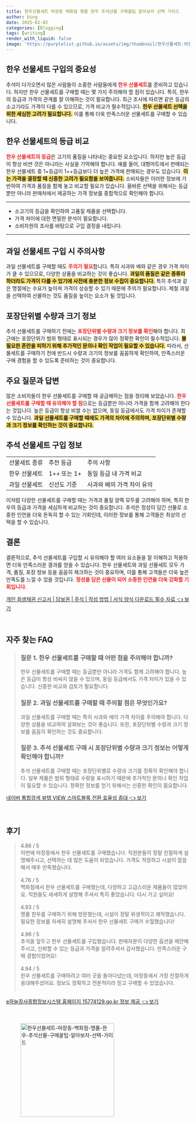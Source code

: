 ```yaml
---
title: 한우선물세트 마장동 백화점 명품 한우 추석선물 구매꿀팁 알아보자 선택 가이드
author: bing
date: 2025-02-02
categories: [Blogging]
tags: [writing]
render_with_liquid: false
image: 'https://purplelist.github.io/assets/img/thumbnail/한우선물세트-마장동-백화점-명품-한우-추석선물-구매꿀팁-알아보자-선택-가이드.webp'
---
```

<h2 id='한우_선물세트_구입의_중요성'>한우 선물세트 구입의 중요성</h2>

<p>추석이 다가오면서 많은 사람들이 소중한 사람들에게 <b><span style="color: #ee2323;">한우 선물세트</span></b>를 준비하고 있습니다. 하지만 한우 선물세트를 구매할 때는 몇 가지 주의해야 할 점이 있습니다. 특히, 한우의 등급과 가격의 관계를 잘 이해하는 것이 필요합니다. 최근 조사에 따르면 같은 등급의 소고기라도 가격이 다를 수 있으므로, 가격 비교가 필수적입니다. <b><span style="background-color: #ffe066;">한우 선물세트 선택을 위한 세심한 고려가 필요합니다.</span></b> 이를 통해 더욱 만족스러운 선물세트를 구매할 수 있습니다.</p>

<h2 id='한우_선물세트의_등급_비교'>한우 선물세트의 등급 비교</h2>

<p><b><span style="color: #ee2323;">한우 선물세트의 등급</span></b>은 고기의 품질을 나타내는 중요한 요소입니다. 하지만 높은 등급이 항상 비싼 것은 아니라는 사실을 기억해야 합니다. 예를 들어, 대형마트에서 판매되는 한우 선물세트 중 1+등급이 1++등급보다 더 높은 가격에 판매되는 경우도 있습니다. <b><span style="background-color: #ffe066;">이는 가격을 결정할 때 신중한 고려가 필요함을 보여줍니다.</span></b> 소비자들은 이러한 정보에 기반하여 가격과 품질을 함께 놓고 비교할 필요가 있습니다. 올바른 선택을 위해서는 등급뿐만 아니라 판매처에서 제공하는 가격 정보를 종합적으로 확인해야 합니다.</p>

<hr />

<ul>
    <li>소고기의 등급을 확인하여 고품질 제품을 선택합니다.</li>
    <li>가격 차이에 대한 면밀한 분석이 필요합니다.</li>
    <li>소비자원의 조사를 바탕으로 구입 결정을 내립니다.</li>
</ul>

<hr />

<h2 id='과일_선물세트_구입_시_주의사항'>과일 선물세트 구입 시 주의사항</h2>

<p>과일 선물세트를 구매할 때도 <b><span style="color: #ee2323;">주의가 필요</span></b>합니다. 특히 사과와 배와 같은 경우 가격 차이가 클 수 있으므로, 다양한 상품을 비교하는 것이 좋습니다. <b><span style="background-color: #ffe066;">과일의 품질은 같은 종류라 하더라도 가격이 다를 수 있기에 사전에 충분한 정보 수집이 중요합니다.</span></b> 특히 추석과 같은 명절에는 수요가 높아져 가격이 상승할 수 있기 때문에 주의가 필요합니다. 제철 과일을 선택하여 선물하는 것도 품질을 높이는 요소가 될 것입니다.</p>

<h2 id='포장단위별_수량과_크기_정보'>포장단위별 수량과 크기 정보</h2>

<p>추석 선물세트를 구매하기 전에는 <b><span style="color: #ee2323;">포장단위별 수량과 크기 정보를 확인</span></b>해야 합니다. 최근에는 포장단위가 범위 형태로 표시되는 경우가 많아 정확한 확인이 필수적입니다. <b><span style="background-color: #ffe066;">불필요한 혼란을 피하기 위해 추가적인 문의나 확인 작업이 필요할 수 있습니다.</span></b> 따라서, 선물세트를 구매하기 전에 반드시 수량과 크기의 정보를 꼼꼼하게 확인하여, 만족스러운 구매 경험을 할 수 있도록 준비하는 것이 중요합니다.</p>

<h2 id='주요_질문과_답변'>주요 질문과 답변</h2>

<p>많은 소비자들이 한우 선물세트를 구매할 때 궁금해하는 점을 정리해 보았습니다. <b><span style="color: #ee2323;">한우 선물세트를 구매할 때 유의해야 할 점</span></b>으로는 등급뿐만 아니라 가격을 함께 고려해야 한다는 것입니다. 높은 등급이 항상 비쌀 수는 없으며, 동일 등급에서도 가격 차이가 존재할 수 있습니다. <b><span style="background-color: #ffe066;">과일 선물세트를 구매할 때에도 가격의 차이에 주의하며, 포장단위별 수량과 크기 정보를 확인하는 것이 중요합니다.</span></b></p>

<h2 id='추석_선물세트_구입_정보'>추석 선물세트 구입 정보</h2>

<table>
    <tr>
        <td>선물세트 종류</td>
        <td>추천 등급</td>
        <td>주의 사항</td>
    </tr>
    <tr>
        <td>한우 선물세트</td>
        <td>1++ 또는 1+</td>
        <td>동일 등급 내 가격 비교</td>
    </tr>
    <tr>
        <td>과일 선물세트</td>
        <td>신선도 기준</td>
        <td>사과와 배의 가격 차이 유의</td>
    </tr>
</table>

<p>이처럼 다양한 선물세트를 구매할 때는 가격과 품질 양쪽 모두를 고려해야 하며, 특히 한우의 등급과 가격을 세심하게 비교하는 것이 중요합니다. 추석은 정성이 담긴 선물로 소중한 인연을 더욱 돈독히 할 수 있는 기회인데, 이러한 정보를 통해 고객들은 최상의 선택을 할 수 있습니다.</p>

<h2 id='결론'>결론</h2>

<p>결론적으로, 추석 선물세트를 구입할 시 유의해야 할 여러 요소들을 잘 이해하고 적용하면 더욱 만족스러운 결과를 얻을 수 있습니다. 한우 선물세트와 과일 선물세트 모두 가격, 품질, 포장 정보 등을 꼼꼼히 체크하는 것이 중요하며, 이를 통해 고객들은 더욱 높은 만족도를 느낄 수 있을 것입니다. <b><span style="color: #ee2323;">정성을 담은 선물이 되어 소중한 인연을 더욱 강화할 기회입니다.</span></b></p>
<p><a class="click-button" title="개인 회생채권 신고서 | 담보권 | 주식 | 작성 방법 | 서식 양식 다운로드 필수 자료" href="https://purplelist.github.io/posts/%EA%B0%9C%EC%9D%B8-%ED%9A%8C%EC%83%9D%EC%B1%84%EA%B6%8C-%EC%8B%A0%EA%B3%A0%EC%84%9C-%EB%8B%B4%EB%B3%B4%EA%B6%8C-%EC%A3%BC%EC%8B%9D-%EC%9E%91%EC%84%B1-%EB%B0%A9%EB%B2%95-%EC%84%9C%EC%8B%9D-%EC%96%91%EC%8B%9D-%EB%8B%A4%EC%9A%B4%EB%A1%9C%EB%93%9C-%ED%95%84%EC%88%98-%EC%9E%90%EB%A3%8C/" rel="dofollow">개인 회생채권 신고서 | 담보권 | 주식 | 작성 방법 | 서식 양식 다운로드 필수 자료 👈 보기</a></p><br>
<h2 id='자주_찾는_FAQ'>자주 찾는 FAQ</h2>
<div itemscope="" itemtype="https://schema.org/FAQPage">
<blockquote>
<div itemscope="" itemprop="mainEntity" itemtype="https://schema.org/Question">
<h3 itemprop="name">질문 1. 한우 선물세트를 구매할 때 어떤 점을 주의해야 합니까?</h3>
<div itemscope="" itemprop="acceptedAnswer" itemtype="https://schema.org/Answer">
<span itemprop="text">
<p>한우 선물세트를 구매할 때는 등급뿐만 아니라 가격도 함께 고려해야 합니다. 높은 등급이 항상 비싸지 않을 수 있으며, 동일 등급에서도 가격 차이가 있을 수 있습니다. 신중한 비교와 검토가 필요합니다.</p>
</span>
</div>
</div>
<div itemscope="" itemprop="mainEntity" itemtype="https://schema.org/Question">
<h3 itemprop="name">질문 2. 과일 선물세트를 구매할 때 주의할 점은 무엇인가요?</h3>
<div itemscope="" itemprop="acceptedAnswer" itemtype="https://schema.org/Answer">
<span itemprop="text">
<p>과일 선물세트를 구매할 때는 특히 사과와 배의 가격 차이를 주의해야 합니다. 다양한 상품을 비교하여 살펴보는 것이 좋습니다. 또한, 포장단위별 수량과 크기 정보를 꼼꼼히 확인하는 것도 중요합니다.</p>
</span>
</div>
</div>
<div itemscope="" itemprop="mainEntity" itemtype="https://schema.org/Question">
<h3 itemprop="name">질문 3. 추석 선물세트 구매 시 포장단위별 수량과 크기 정보는 어떻게 확인해야 합니까?</h3>
<div itemscope="" itemprop="acceptedAnswer" itemtype="https://schema.org/Answer">
<span itemprop="text">
<p>추석 선물세트를 구매할 때는 포장단위별로 수량과 크기를 정확히 확인해야 합니다. 일부 제품은 범위 형태로 수량을 표시하기 때문에 추가적인 문의나 확인 작업이 필요할 수 있습니다. 정확한 정보를 얻기 위해서는 신중한 확인이 필요합니다.</p>
</span>
</div>
</div>
</blockquote>
</div>
<p><a class="click-button" title="네이버 통합검색 뷰탭 VIEW 스마트블록 전환 효율성 증대" href="https://purplelist.github.io/posts/%EB%84%A4%EC%9D%B4%EB%B2%84-%ED%86%B5%ED%95%A9%EA%B2%80%EC%83%89-%EB%B7%B0%ED%83%AD-VIEW-%EC%8A%A4%EB%A7%88%ED%8A%B8%EB%B8%94%EB%A1%9D-%EC%A0%84%ED%99%98-%ED%9A%A8%EC%9C%A8%EC%84%B1-%EC%A6%9D%EB%8C%80/" rel="dofollow">네이버 통합검색 뷰탭 VIEW 스마트블록 전환 효율성 증대 👈 보기</a></p><br>
<h2 id='후기'>후기</h2>
<div itemscope itemtype="https://schema.org/Product">
  <blockquote>
  <div itemprop="review" itemscope itemtype="https://schema.org/Review">
      <div itemprop="reviewRating" itemscope itemtype="https://schema.org/Rating"> <span itemprop="ratingValue">4.86</span> / <span itemprop="bestRating">5</span> </div>
      <span itemprop="reviewBody">이번에 마장동에서 한우 선물세트를 구매했습니다. 직원분들이 정말 친절하게 설명해주시고, 선택하는 데 많은 도움이 되었습니다. 가격도 적정하고 시설이 깔끔해서 매우 만족했습니다.</span>
  </div>
  <br>
  <div itemprop="review" itemscope itemtype="https://schema.org/Review">
      <div itemprop="reviewRating" itemscope itemtype="https://schema.org/Rating"> <span itemprop="ratingValue">4.76</span> / <span itemprop="bestRating">5</span> </div>
      <span itemprop="reviewBody">백화점에서 한우 선물세트를 구매했는데, 다양하고 고급스러운 제품들이 많았어요. 직원들도 세세하게 설명해 주셔서 특히 좋았습니다. 다시 가고 싶어요!</span>
  </div>
  <br>
  <div itemprop="review" itemscope itemtype="https://schema.org/Review">
      <div itemprop="reviewRating" itemscope itemtype="https://schema.org/Rating"> <span itemprop="ratingValue">4.93</span> / <span itemprop="bestRating">5</span> </div>
      <span itemprop="reviewBody">명품 한우를 구매하기 위해 방문했는데, 시설이 정말 위생적이고 쾌적했습니다. 필요한 정보를 자세히 설명해 주셔서 한우 선물세트 구매가 수월했습니다!</span>
  </div>
  <br>
  <div itemprop="review" itemscope itemtype="https://schema.org/Review">
      <div itemprop="reviewRating" itemscope itemtype="https://schema.org/Rating"> <span itemprop="ratingValue">4.96</span> / <span itemprop="bestRating">5</span> </div>
      <span itemprop="reviewBody">추석을 앞두고 한우 선물세트를 구입했습니다. 판매자분이 다양한 옵션을 제안해 주시고, 신뢰할 수 있는 등급과 가격을 알려주셔서 감사했습니다. 만족스러운 구매 경험이었어요!</span>
  </div>
  <br>
  <div itemprop="review" itemscope itemtype="https://schema.org/Review">
      <div itemprop="reviewRating" itemscope itemtype="https://schema.org/Rating"> <span itemprop="ratingValue">4.94</span> / <span itemprop="bestRating">5</span> </div>
      <span itemprop="reviewBody">한우 선물세트를 구매하려고 여러 곳을 돌아다녔는데, 마장동에서 가장 친절하게 응대해주셨어요. 정보도 정확하고 전문적이라 믿고 구매할 수 있었습니다.</span>
  </div>
  <br>
  </blockquote>
</div>
<p><a class="click-button" title="e하늘장사종합정보시스템 홈페이지 15774129.go.kr 정보 제공" href="https://purplelist.github.io/posts/e%ED%95%98%EB%8A%98%EC%9E%A5%EC%82%AC%EC%A2%85%ED%95%A9%EC%A0%95%EB%B3%B4%EC%8B%9C%EC%8A%A4%ED%85%9C-%ED%99%88%ED%8E%98%EC%9D%B4%EC%A7%80-15774129.go.kr-%EC%A0%95%EB%B3%B4-%EC%A0%9C%EA%B3%B5/" rel="dofollow">e하늘장사종합정보시스템 홈페이지 15774129.go.kr 정보 제공 👈 보기</a></p><br>
<figure class="image"><img src="https://purplelist.github.io/assets/img/thumbnail/한우선물세트-마장동-백화점-명품-한우-추석선물-구매꿀팁-알아보자-선택-가이드.webp" alt="한우선물세트-마장동-백화점-명품-한우-추석선물-구매꿀팁-알아보자-선택-가이드" width="256" height="256"></figure>